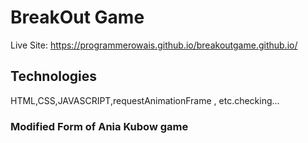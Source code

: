 # BreakOut Game

Live Site: https://programmerowais.github.io/breakoutgame.github.io/

## Technologies

HTML,CSS,JAVASCRIPT,requestAnimationFrame , etc.checking...

### Modified Form of Ania Kubow game 
